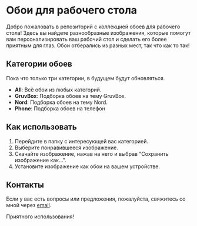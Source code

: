 # Обои для рабочего стола

Добро пожаловать в репозиторий с коллекцией обоев для рабочего стола! Здесь вы найдете разнообразные изображения, которые помогут вам персонализировать ваш рабочий стол и сделать его более приятным для глаз. Обои отберались из разных мест, так что как то так!

## Категории обоев
  Пока что только три категории, в будущем будут обновляться. 
- **All**: Всё обои из любых категорий.
- **GruvBox**: Подборка обоев на тему GruvBox.
- **Nord**: Подборка обоев на тему Nord.
- **Phone**: Подборка обоев на телефон

## Как использовать

1. Перейдите в папку с интересующей вас категорией.
2. Выберите понравившееся изображение.
3. Скачайте изображение, нажав на него и выбрав "Сохранить изображение как...".
4. Установите изображение как обои на вашем устройстве.

## Контакты

Если у вас есть вопросы или предложения, пожалуйста, свяжитесь со мной через [email](mailto:akirasan1007@gmail.com).

Приятного использования!
